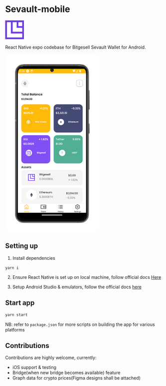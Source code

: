 # Sevault-mobile

<img src="Icon.png" style="height: 60px;"/>

React Native expo codebase for Bitgesell Sevault Wallet for Android.

<img src="hero-image.png" alt="Responsive Local Image" style="width: 300px;">

## Setting up

1. Install dependencies

```sh
yarn i
```

2. Ensure React Native is set up on local machine, follow official docs [Here](https://reactnative.dev/docs/environment-setup)

3. Setup Android Studio & emulators, follow the official docs [here](https://developers.google.com/privacy-sandbox/private-advertising/setup/android/download)

## Start app

```sh
yarn start
```

NB: refer to `package.json` for more scripts on building the app for various platforms

## Contributions

Contributions are highly welcome, currently:
- iOS support & testing
- Bridge(when new bridge becomes available) feature
- Graph data for crypto prices(Figma designs shall be attached)